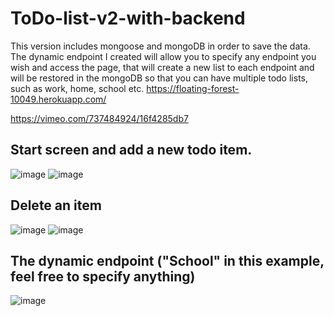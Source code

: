 # ToDo-list-v2-with-backend

This version includes mongoose and mongoDB in order to save the data.
The dynamic endpoint I created will allow you to specify any endpoint you wish and access the page, that will create a new list to each endpoint and will be restored in the mongoDB so that you can have multiple todo lists, such as work, home, school etc.
https://floating-forest-10049.herokuapp.com/

https://vimeo.com/737484924/16f4285db7

Start screen and add a new todo item.
--------------------------------------------------------------------------------------------------------------------------------------------------------------------
![image](https://user-images.githubusercontent.com/85099151/182890777-6041589a-ebdb-4ca8-89b3-5ae34949e178.png)
![image](https://user-images.githubusercontent.com/85099151/182891301-035a2321-85cd-42e0-b78f-fdcf63744e28.png)

Delete an item
--------------------------------------------------------------------------------------------------------------------------------------------------------------------

![image](https://user-images.githubusercontent.com/85099151/182891597-0c2a7c1a-a354-4f9f-bf27-4986330663d5.png)
![image](https://user-images.githubusercontent.com/85099151/182891669-209ca52c-ceaf-4ba2-a767-6801c03d9643.png)

The dynamic endpoint ("School" in this example, feel free to specify anything)
--------------------------------------------------------------------------------------------------------------------------------------------------------------------

![image](https://user-images.githubusercontent.com/85099151/183379510-ae3e25c8-fa73-411c-9254-2e7edfef3df2.png)
